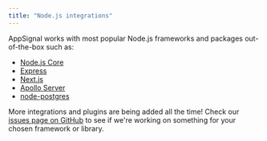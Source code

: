 ```yaml
---
title: "Node.js integrations"
---
```


AppSignal works with most popular Node.js frameworks and packages out-of-the-box such as:

* [Node.js Core](core.html)
* [Express](express.html)
* [Next.js](nextjs.html)
* [Apollo Server](apollo.html)
* [node-postgres](pg.html)

More integrations and plugins are being added all the time! Check our [issues page on GitHub](https://github.com/appsignal/appsignal-nodejs/issues) to see if we're working on something for your chosen framework or library.
